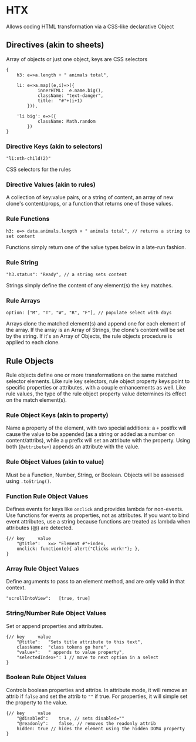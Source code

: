 # HTX


Allows coding HTML transformation via a CSS-like declarative Object

## Directives (akin to sheets)


Array of objects or just one object, keys are CSS selectors

```
{
	h3: e=>a.length + " animals total",
  
   	li: e=>a.map((e,i)=>({
			innerHTML:	e.name.big(), 
			className: "text-danger",
			title: 	"#"+(i+1)
		})),
		
  	'li big': e=>({ 
			className: Math.random
		}) 
}

```


### Directive Keys (akin to selectors)


```
"li:nth-child(2)"
```


CSS selectors for the rules

### Directive Values (akin to rules)


A collection of key:value pairs, or a string of content, an array of new clone's content/props, or a function that returns one of those values.

### Rule Functions


```
h3: e=> data.animals.length + " animals total", // returns a string to set content
```


Functions simply return one of the value types below in a late-run fashion.

### Rule String


```
"h3.status": "Ready", // a string sets content
```


Strings simply define the content of any element(s) the key matches.

### Rule Arrays


```
option: ["M", "T", "W", "R", "F"], // populate select with days
```


Arrays clone the matched element(s) and append one for each element of the array. If the array is an Array of Strings, the clone's content will be set by the string. If it's an Array of Objects, the rule objects procedure is applied to each clone.

## Rule Objects


Rule objects define one or more transformations on the same matched selector elements. Like rule key selectors, rule object property keys point to specific properties or attributes, with a couple enhancements as well. Like rule values, the type of the rule object property value determines its effect on the match element(s).

### Rule Object Keys (akin to property)


Name a property of the element, with two special additions: a `+` postfix will cause the value to be appended (as a string or added as a number on content/attribs), while a `@` prefix will set an attribute with the property. Using both (`@attribute+`) appends an attribute with the value.

### Rule Object Values (akin to value)


Must be a Function, Number, String, or Boolean. Objects will be assessed using `.toString()`.

### Function Rule Object Values


Defines events for keys like `onclick` and provides lambda for non-events. Use functions for events as properties, not as attributes. If you want to bind event attributes, use a string because functions are treated as lambda when attributes (@) are detected.

```
{//	key		value	
	"@title":	x=> "Element #"+index,
	onclick: function(e){ alert("Clicks work!"); },
}
```


### Array Rule Object Values


Define arguments to pass to an element method, and are only valid in that context.

```
"scrollIntoView":	[true, true]
```


### String/Number Rule Object Values


Set or append properties and attributes.

```
{//	key		value	
	"@title":	"Sets title attribute to this text",
	className:	"class tokens go here",
	"value+":	" appends to value property",
	"selectedIndex+": 1 // move to next option in a select
}
```


### Boolean Rule Object Values


Controls boolean properties and attribs. In attribute mode, it will remove an attrib if `false` and set the attrib to `""` if true. For properties, it will simple set the property to the value.

```
{//	key		value	
	"@disabled":	true, // sets disabled=""
	"@readonly":	false, // removes the readonly attrib
	hidden:	true // hides the element using the hidden DOM4 property
}
```

